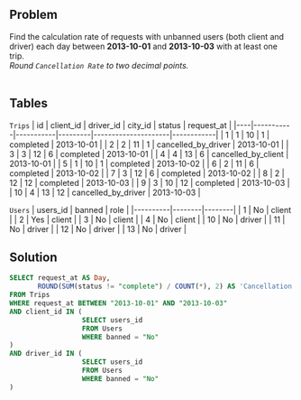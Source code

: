 ## **Problem**
Find the calculation rate of requests with unbanned users (both client and driver) each day between **2013-10-01** and **2013-10-03** with at least one trip.
<br>
*Round `Cancellation Rate` to two decimal points.*<br>
<br>

## **Tables**
`Trips`
| id | client_id | driver_id | city_id | status              | request_at |
|----|-----------|-----------|---------|---------------------|------------|
| 1  | 1         | 10        | 1       | completed           | 2013-10-01 |
| 2  | 2         | 11        | 1       | cancelled_by_driver | 2013-10-01 |
| 3  | 3         | 12        | 6       | completed           | 2013-10-01 |
| 4  | 4         | 13        | 6       | cancelled_by_client | 2013-10-01 |
| 5  | 1         | 10        | 1       | completed           | 2013-10-02 |
| 6  | 2         | 11        | 6       | completed           | 2013-10-02 |
| 7  | 3         | 12        | 6       | completed           | 2013-10-02 |
| 8  | 2         | 12        | 12      | completed           | 2013-10-03 |
| 9  | 3         | 10        | 12      | completed           | 2013-10-03 |
| 10 | 4         | 13        | 12      | cancelled_by_driver | 2013-10-03 |
<br>

`Users`
| users_id | banned | role   |
|----------|--------|--------|
| 1        | No     | client |
| 2        | Yes    | client |
| 3        | No     | client |
| 4        | No     | client |
| 10       | No     | driver |
| 11       | No     | driver |
| 12       | No     | driver |
| 13       | No     | driver |
<br>

## **Solution**
```sql
SELECT request_at AS Day,
       ROUND(SUM(status != "complete") / COUNT(*), 2) AS 'Cancellation Rate'
FROM Trips
WHERE request_at BETWEEN "2013-10-01" AND "2013-10-03"
AND client_id IN (
                  SELECT users_id
                  FROM Users
                  WHERE banned = "No"
)
AND driver_id IN (
                  SELECT users_id
                  FROM Users
                  WHERE banned = "No"
)
